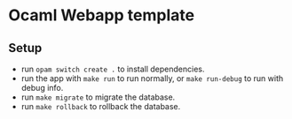 # Ocaml Webapp template

## Setup

- run `opam switch create .` to install dependencies.
- run the app with `make run` to run normally, or `make run-debug` to run with debug info.
- run `make migrate` to migrate the database.
- run `make rollback` to rollback the database.

